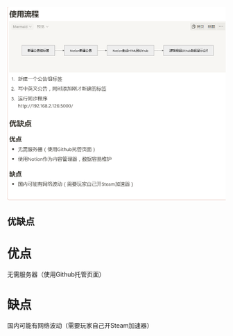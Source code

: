 ![image](https://raw.githubusercontent.com/VeewoGames/NA2Announcements/master/announcements/1.1/20250312_153523_8116538006301036482.png)

## 优缺点

# 优点

无需服务器（使用Github托管页面）

# 缺点

国内可能有网络波动（需要玩家自己开Steam加速器）

